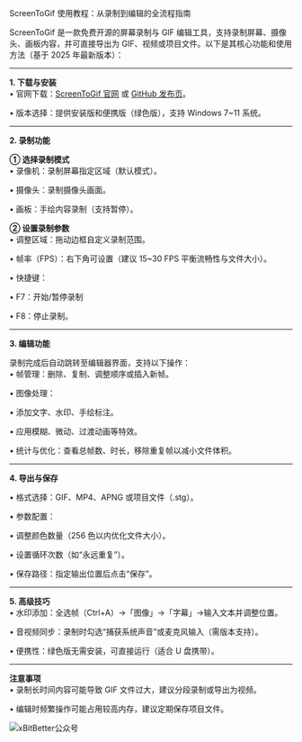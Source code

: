 ScreenToGif 使用教程：从录制到编辑的全流程指南  

ScreenToGif 是一款免费开源的屏幕录制与 GIF 编辑工具，支持录制屏幕、摄像头、画板内容，并可直接导出为 GIF、视频或项目文件。以下是其核心功能和使用方法（基于 2025 年最新版本）：  

---

**1. 下载与安装**  
• 官网下载：[ScreenToGif 官网](https://www.screentogif.com/ "ScreenToGif 官网") 或 [GitHub 发布页](https://github.com/NickeManarin/ScreenToGif/releases "GitHub 发布页")。  

• 版本选择：提供安装版和便携版（绿色版），支持 Windows 7~11 系统。  


---

**2. 录制功能**  

**① 选择录制模式**  
• 录像机：录制屏幕指定区域（默认模式）。  

• 摄像头：录制摄像头画面。  

• 画板：手绘内容录制（支持暂停）。  


**② 设置录制参数**  
• 调整区域：拖动边框自定义录制范围。  

• 帧率（FPS）：右下角可设置（建议 15~30 FPS 平衡流畅性与文件大小）。  

• 快捷键：  

  • F7：开始/暂停录制  

  • F8：停止录制。  


---

**3. 编辑功能**  


录制完成后自动跳转至编辑器界面，支持以下操作：  
• 帧管理：删除、复制、调整顺序或插入新帧。  

• 图像处理：  

  • 添加文字、水印、手绘标注。  

  • 应用模糊、微动、过渡动画等特效。  

• 统计与优化：查看总帧数、时长，移除重复帧以减小文件体积。  


---

**4. 导出与保存**  

• 格式选择：GIF、MP4、APNG 或项目文件（.stg）。  

• 参数配置：  

  • 调整颜色数量（256 色以内优化文件大小）。  

  • 设置循环次数（如“永远重复”）。  

• 保存路径：指定输出位置后点击“保存”。  


---

**5. 高级技巧**  
• 水印添加：全选帧（Ctrl+A）→「图像」→「字幕」→输入文本并调整位置。  

• 音视频同步：录制时勾选“捕获系统声音”或麦克风输入（需版本支持）。  

• 便携性：绿色版无需安装，可直接运行（适合 U 盘携带）。  


---

**注意事项**  
• 录制长时间内容可能导致 GIF 文件过大，建议分段录制或导出为视频。  

• 编辑时频繁操作可能占用较高内存，建议定期保存项目文件。  


![xBitBetter公众号](https://goohugo.github.io/xbitbetter.png "xBitBetter公众号")


